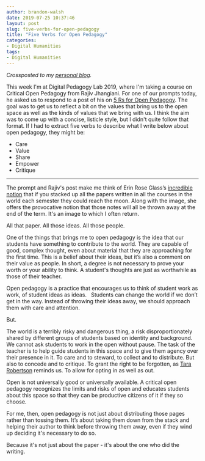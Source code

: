 ```yaml
---
author: brandon-walsh
date: 2019-07-25 10:37:46
layout: post
slug: five-verbs-for-open-pedagogy
title: "Five Verbs for Open Pedagogy"
categories:
- Digital Humanities
tags:
- Digital Humanities
---
```


*Crossposted to my [personal blog](http://walshbr.com/blog/five-verbs-for-open-pedagogy/).*

This week I'm at Digital Pedagogy Lab 2019, where I'm taking a course on Critical Open Pedagogy from Rajiv Jhangiani. For one of our prompts today, he asked us to respond to a post of his on [5 Rs for Open Pedagogy](http://thatpsychprof.com/5rs-for-open-pedagogy/). The goal was to get us to reflect a bit on the values that bring us to the open space as well as the kinds of values that we bring with us. I think the aim was to come up with a concise, listicle style, but I didn't quite follow that format. If I had to extract five verbs to describe what I write below about open pedagogy, they might be:

* Care
* Value
* Share
* Empower
* Critique

***

The prompt and Rajiv's post make me think of Erin Rose Glass’s [incredible notion](https://commons.gc.cuny.edu/papers/45249/) that if you stacked up all the papers written in all the courses in the world each semester they could reach the moon. Along with the image, she offers the provocative notion that those notes will all be thrown away at the end of the term. It's an image to which I often return.

All that paper. All those ideas. All those people.

One of the things that brings me to open pedagogy is the idea that our students have something to contribute to the world. They are capable of good, complex thought, even about material that they are approaching for the first time. This is a belief about their ideas, but it’s also a comment on their value as people. In short, a degree is not necessary to prove your worth or your ability to think. A student's thoughts are just as worthwhile as those of their teacher.

Open pedagogy is a practice that encourages us to think of student work as work, of student ideas as ideas.   Students can change the world if we don’t get in the way. Instead of throwing their ideas away, we should approach them with care and attention.

But.

The world is a terribly risky and dangerous thing, a risk disproportionately shared by different groups of students based on identity and background. We cannot ask students to work in the open without pause. The task of the teacher is to help guide students in this space and to give them agency over their presence in it. To care and to steward, to collect and to distribute. But also to concede and to critique. To grant the right to be forgotten, as [Tara Robertson](http://tararobertson.ca/2016/oob/) reminds us. To allow for opting in as well as out.

Open is not universally good or universally available. A critical open pedagogy recognizes the limits and risks of open and educates students about this space so that they can be productive citizens of it if they so choose.

For me, then, open pedagogy is not just about distributing those pages rather than tossing them. It’s about taking them down from the stack and helping their author to think before throwing them away, even if they wind up deciding it's necessary to do so.

Because it's not just about the paper - it's about the one who did the writing.
